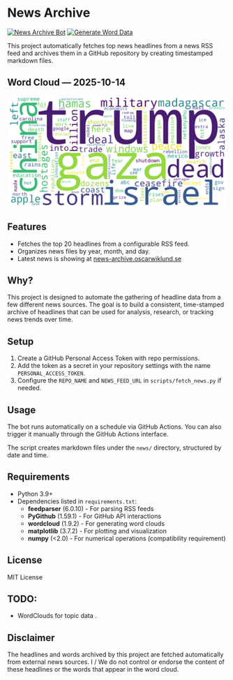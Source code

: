 # News Archive 
[![News Archive Bot](https://github.com/wklnd/news-archive/actions/workflows/news-archive.yml/badge.svg)](https://github.com/wklnd/news-archive/actions/workflows/news-archive.yml)
[![Generate Word Data](https://github.com/wklnd/news-archive/actions/workflows/word_data.yml/badge.svg)](https://github.com/wklnd/news-archive/actions/workflows/word_data.yml)

This project automatically fetches top news headlines from a news RSS feed and archives them in a GitHub repository by creating timestamped markdown files.


## Word Cloud — 2025-10-14

![Word Cloud](https://raw.githubusercontent.com/wklnd/news-archive/main/media/wordcloud-yesterday.png)


## Features

- Fetches the top 20 headlines from a configurable RSS feed.
- Organizes news files by year, month, and day.
- Latest news is showing at [news-archive.oscarwiklund.se](https://news-archive.oscarwiklund.se)
  


## Why?

This project is designed to automate the gathering of headline data from a few different news sources. The goal is to build a consistent, time-stamped archive of headlines that can be used for analysis, research, or tracking news trends over time.


## Setup

1. Create a GitHub Personal Access Token with repo permissions.
2. Add the token as a secret in your repository settings with the name `PERSONAL_ACCESS_TOKEN`.
3. Configure the `REPO_NAME` and `NEWS_FEED_URL` in `scripts/fetch_news.py` if needed.

## Usage

The bot runs automatically on a schedule via GitHub Actions. You can also trigger it manually through the GitHub Actions interface.

The script creates markdown files under the `news/` directory, structured by date and time.

## Requirements

- Python 3.9+
- Dependencies listed in `requirements.txt`:
  - **feedparser** (6.0.10) - For parsing RSS feeds
  - **PyGithub** (1.59.1) - For GitHub API interactions
  - **wordcloud** (1.9.2) - For generating word clouds
  - **matplotlib** (3.7.2) - For plotting and visualization
  - **numpy** (<2.0) - For numerical operations (compatibility requirement)



## License

MIT License


## TODO:

- WordClouds for topic data .


## Disclaimer
The headlines and words archived by this project are fetched automatically from external news sources. I / We do not control or endorse the content of these headlines or the words that appear in the word cloud.

